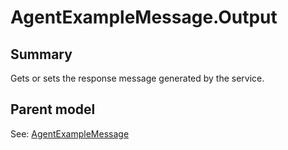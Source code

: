 # AgentExampleMessage.Output

## Summary

Gets or sets the response message generated by the service.

## Parent model

See: [AgentExampleMessage](AgentExampleMessage.md)